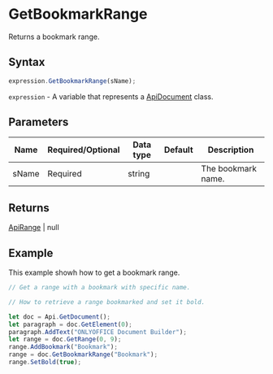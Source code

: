 # GetBookmarkRange

Returns a bookmark range.

## Syntax

```javascript
expression.GetBookmarkRange(sName);
```

`expression` - A variable that represents a [ApiDocument](../ApiDocument.md) class.

## Parameters

| **Name** | **Required/Optional** | **Data type** | **Default** | **Description** |
| ------------- | ------------- | ------------- | ------------- | ------------- |
| sName | Required | string |  | The bookmark name. |

## Returns

[ApiRange](../../ApiRange/ApiRange.md) \| null

## Example

This example showh how to get a bookmark range.

```javascript editor-docx
// Get a range with a bookmark with specific name.

// How to retrieve a range bookmarked and set it bold.

let doc = Api.GetDocument();
let paragraph = doc.GetElement(0);
paragraph.AddText("ONLYOFFICE Document Builder");
let range = doc.GetRange(0, 9);
range.AddBookmark("Bookmark");
range = doc.GetBookmarkRange("Bookmark");
range.SetBold(true);
```
